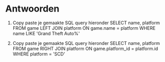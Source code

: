# Antwoorden
1. Copy paste je gemaakte SQL query hieronder
SELECT name, platform FROM game LEFT JOIN platform ON game.name = platform WHERE name LIKE 'Grand Theft Auto%'

2. Copy paste je gemaakte SQL query hieronder
SELECT name, platform FROM game RIGHT JOIN platform ON game.platform_id = platform.id WHERE platform = 'SCD'